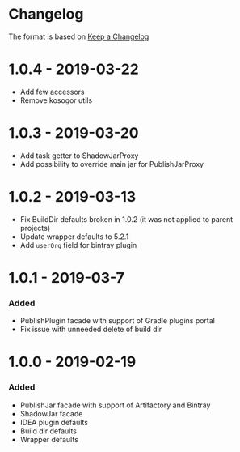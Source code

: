 # Changelog
The format is based on [Keep a Changelog](https://keepachangelog.com/en/1.0.0/)

# 1.0.4 - 2019-03-22
- Add few accessors
- Remove kosogor utils

# 1.0.3 - 2019-03-20
- Add task getter to ShadowJarProxy
- Add possibility to override main jar for PublishJarProxy

# 1.0.2 - 2019-03-13
- Fix BuildDir defaults broken in 1.0.2 (it was not applied to parent projects)
- Update wrapper defaults to 5.2.1
- Add `userOrg` field for bintray plugin

# 1.0.1 - 2019-03-7
### Added
- PublishPlugin facade with support of Gradle plugins portal
- Fix issue with unneeded delete of build dir

# 1.0.0 - 2019-02-19
### Added
- PublishJar facade with support of Artifactory and Bintray
- ShadowJar facade
- IDEA plugin defaults
- Build dir defaults
- Wrapper defaults
